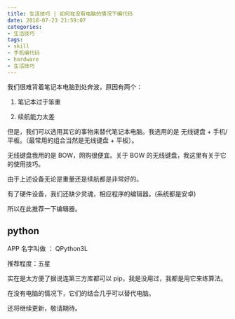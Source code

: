```yaml
---
title: 生活技巧 | 如何在没有电脑的情况下编代码
date: 2018-07-23 21:59:07
categories:
- 生活技巧
tags:
- skill
- 手机编代码
- hardware
- 生活技巧
---
```

我们很难背着笔记本电脑到处奔波，原因有两个：

1. 笔记本过于笨重

2. 续航能力太差

 <!-- more -->

但是，我们可以选用其它的事物来替代笔记本电脑。我选用的是 无线键盘 + 手机/平板。（最常用的组合当然是无线键盘 + 平板）。

无线键盘我用的是 BOW，网购很便宜。关于 BOW 的无线键盘，我这里有关于它的使用技巧。

[]()

由于上述设备无论是重量还是续航都是非常好的。

有了硬件设备，我们还缺少灵魂，相应程序的编辑器。(系统都是安卓)

所以在此推荐一下编辑器。

## python

APP 名字叫做 ： QPython3L

推荐程度：五星

实在是太方便了据说连第三方库都可以 pip，我是没用过，我都是用它来练算法。

在没有电脑的情况下，它们的结合几乎可以替代电脑。

还将继续更新，敬请期待。